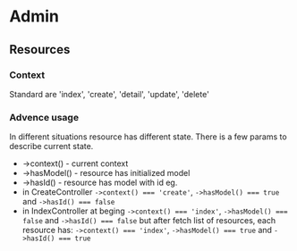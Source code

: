 # Admin

## Resources

### Context

Standard are 'index', 'create', 'detail', 'update', 'delete'

### Advence usage

In different situations resource has different state. 
There is a few params to describe current state.
- ->context() - current context
- ->hasModel() - resource has initialized model
- ->hasId() - resource has model with id
eg.
- in CreateController `->context() === 'create'`, `->hasModel() === true` and `->hasId() === false` 
- in IndexController at beging `->context() === 'index'`, `->hasModel() === false` and `->hasId() === false` 
  but after fetch list of resources, each resource has: `->context() === 'index'`, `->hasModel() === true` and `->hasId() === true` 

